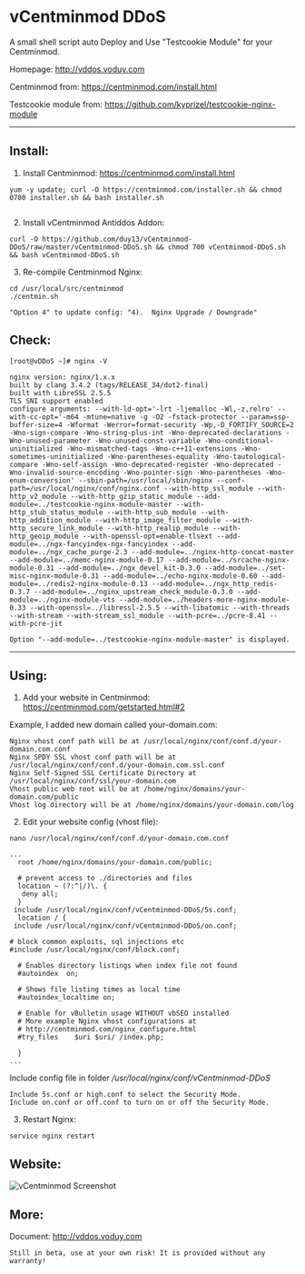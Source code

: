 vCentminmod DDoS
===================

A small shell script auto Deploy and Use "Testcookie Module" for your Centminmod.

Homepage: http://vddos.voduy.com

Centminmod from: https://centminmod.com/install.html

Testcookie module from: https://github.com/kyprizel/testcookie-nginx-module


----------

Install:
-------------

1. Install Centminmod: https://centminmod.com/install.html

```
yum -y update; curl -O https://centminmod.com/installer.sh && chmod 0700 installer.sh && bash installer.sh
 
```

2. Install vCentminmod Antiddos Addon: 

```
curl -O https://github.com/duy13/vCentminmod-DDoS/raw/master/vCentminmod-DDoS.sh && chmod 700 vCentminmod-DDoS.sh && bash vCentminmod-DDoS.sh

```

3. Re-compile Centminmod Nginx: 

```
cd /usr/local/src/centminmod 
./centmin.sh

```
```
"Option 4" to update config: "4).  Nginx Upgrade / Downgrade"
```



Check: 
-------------

```
[root@vDDoS ~]# nginx -V

nginx version: nginx/1.x.x
built by clang 3.4.2 (tags/RELEASE_34/dot2-final)
built with LibreSSL 2.5.5
TLS SNI support enabled
configure arguments: --with-ld-opt='-lrt -ljemalloc -Wl,-z,relro' --with-cc-opt='-m64 -mtune=native -g -O2 -fstack-protector --param=ssp-buffer-size=4 -Wformat -Werror=format-security -Wp,-D_FORTIFY_SOURCE=2 -Wno-sign-compare -Wno-string-plus-int -Wno-deprecated-declarations -Wno-unused-parameter -Wno-unused-const-variable -Wno-conditional-uninitialized -Wno-mismatched-tags -Wno-c++11-extensions -Wno-sometimes-uninitialized -Wno-parentheses-equality -Wno-tautological-compare -Wno-self-assign -Wno-deprecated-register -Wno-deprecated -Wno-invalid-source-encoding -Wno-pointer-sign -Wno-parentheses -Wno-enum-conversion' --sbin-path=/usr/local/sbin/nginx --conf-path=/usr/local/nginx/conf/nginx.conf --with-http_ssl_module --with-http_v2_module --with-http_gzip_static_module --add-module=../testcookie-nginx-module-master --with-http_stub_status_module --with-http_sub_module --with-http_addition_module --with-http_image_filter_module --with-http_secure_link_module --with-http_realip_module --with-http_geoip_module --with-openssl-opt=enable-tlsext --add-module=../ngx-fancyindex-ngx-fancyindex --add-module=../ngx_cache_purge-2.3 --add-module=../nginx-http-concat-master --add-module=../memc-nginx-module-0.17 --add-module=../srcache-nginx-module-0.31 --add-module=../ngx_devel_kit-0.3.0 --add-module=../set-misc-nginx-module-0.31 --add-module=../echo-nginx-module-0.60 --add-module=../redis2-nginx-module-0.13 --add-module=../ngx_http_redis-0.3.7 --add-module=../nginx_upstream_check_module-0.3.0 --add-module=../nginx-module-vts --add-module=../headers-more-nginx-module-0.33 --with-openssl=../libressl-2.5.5 --with-libatomic --with-threads --with-stream --with-stream_ssl_module --with-pcre=../pcre-8.41 --with-pcre-jit

```
```
Option "--add-module=../testcookie-nginx-module-master" is displayed.
```

----------


Using:
-------------
1. Add your website in Centminmod: https://centminmod.com/getstarted.html#2

Example, I added new domain called your-domain.com:

```
Nginx vhost conf path will be at /usr/local/nginx/conf/conf.d/your-domain.com.conf
Nginx SPDY SSL vhost conf path will be at /usr/local/nginx/conf/conf.d/your-domain.com.ssl.conf
Nginx Self-Signed SSL Certificate Directory at /usr/local/nginx/conf/ssl/your-domain.com
Vhost public web root will be at /home/nginx/domains/your-domain.com/public
Vhost log directory will be at /home/nginx/domains/your-domain.com/log 
```

2. Edit your website config (vhost file):
```
nano /usr/local/nginx/conf/conf.d/your-domain.com.conf

...
  root /home/nginx/domains/your-domain.com/public;

  # prevent access to ./directories and files
  location ~ (?:^|/)\. {
   deny all;
  }
 include /usr/local/nginx/conf/vCentminmod-DDoS/5s.conf;
  location / {
 include /usr/local/nginx/conf/vCentminmod-DDoS/on.conf;
 
# block common exploits, sql injections etc
#include /usr/local/nginx/conf/block.conf;

  # Enables directory listings when index file not found
  #autoindex  on;

  # Shows file listing times as local time
  #autoindex_localtime on;

  # Enable for vBulletin usage WITHOUT vbSEO installed
  # More example Nginx vhost configurations at
  # http://centminmod.com/nginx_configure.html
  #try_files    $uri $uri/ /index.php;

  }
...
```

Include config file in folder */usr/local/nginx/conf/vCentminmod-DDoS*
```
Include 5s.conf or high.conf to select the Security Mode.
Include on.conf or off.conf to turn on or off the Security Mode.
```

3. Restart Nginx:

```
service nginx restart
```

Website: 
-------------

![vCentminmod Screenshot](https://lh5.googleusercontent.com/-HDS7MZ3jLrs/WgGnnGzTRCI/AAAAAAAABvs/htWtSvQVglE6tRQX-g5UNie-bcB9fLmugCLcBGAs/s1600/vCentminmod-DDoS.png "vCentminmod DDoS Screenshot 1")

More:
---------------
Document: http://vddos.voduy.com
```
Still in beta, use at your own risk! It is provided without any warranty!
```
